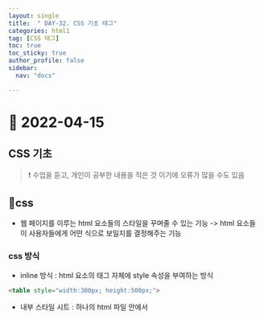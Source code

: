 ```yaml
---
layout: single
title:  " DAY-32. CSS 기초 태그"
categories: html1
tag: [CSS 태그]
toc: true
toc_sticky: true
author_profile: false
sidebar:
  nav: "docs"

---
```



# 🎨 2022-04-15

## CSS 기초

<!--Quote-->

> ❗ 수업을 듣고, 개인이 공부한 내용을 적은 것 이기에 오류가 많을 수도 있음



## 🔔css
- 웹 페이지를 이루는 html 요소들의 스타일을 꾸며줄 수 있는 기능 -> html 요소들이 사용자들에게 어떤 식으로 보일지를 결정해주는 기능


### css 방식
- inline 방식 : html 요소의 태그 자체에 style 속성을 부여하는 방식


``` html
<table style="width:300px; height:500px;">
```



- 내부 스타일 시트 : 하나의 html 파일 안에서 <style> 태그를 이용해서 속성을 부여


```html
<head>
  <style>
    table{
      width:300px;
      height:500px;
    }
  </style>
</head>
```




- external 방식 : 외부에 독자적인 stylesheet 파일을 만들어서 스타일 속성값을 별도로 모아두고,
그 파일을 import


```html
<head>
  <link href="css파일의 경로" rel="stylesheet">
</head>
```




## 🔔css 적용 우선순위(중요도 / 명시도 / 선언순서)

1. 속성값 뒤에다가 !important
2. inline 방식으로 적용된 style
3. #id 선택자
4. class, 가상 클래스 선택자
5. tag 요소 선택자 (p, div, span)

## font
<p class="codepen" data-height="300" data-default-tab="html,result" data-slug-hash="wvpRGYm" data-user="kimyeong96" style="height: 300px; box-sizing: border-box; display: flex; align-items: center; justify-content: center; border: 2px solid; margin: 1em 0; padding: 1em;">
  <span>See the Pen <a href="https://codepen.io/kimyeong96/pen/wvpRGYm">
  Untitled</a> by kimyeong96 (<a href="https://codepen.io/kimyeong96">@kimyeong96</a>)
  on <a href="https://codepen.io">CodePen</a>.</span>
</p>
<script async src="https://cpwebassets.codepen.io/assets/embed/ei.js"></script>



## 🔔선택자
<p class="codepen" data-height="300" data-default-tab="html,result" data-slug-hash="bGaOpKv" data-user="kimyeong96" style="height: 300px; box-sizing: border-box; display: flex; align-items: center; justify-content: center; border: 2px solid; margin: 1em 0; padding: 1em;">
  <span>See the Pen <a href="https://codepen.io/kimyeong96/pen/bGaOpKv">
  Untitled</a> by kimyeong96 (<a href="https://codepen.io/kimyeong96">@kimyeong96</a>)
  on <a href="https://codepen.io">CodePen</a>.</span>
</p>
<script async src="https://cpwebassets.codepen.io/assets/embed/ei.js"></script>



### 태그 선택
- 기본 속성 선택자 : 태그 선택자와 함께 사용, 태그 선택자[] 속성 표시


- 문자열 속성 선택자 : 속성 값에서 특정한 문자열을 확인 스타일 적용

- 태그 선택자[속성~=값] : 속성 값이 특정한 값을 문자열로 포함하는 경우 선택
  (띄어쓰기 기준)

- 태그 선택자[속성|=값] : 속성 값이 특정한 값을 문자열로 포함하는 경우 선택
  (- 기준)

- <span style="color: #2D3748; background-color:#fff5b1;">태그 선택[속성^=값] : 속성 값이 특정한 값으로 시작하는 태그를 선택</span>

- <span style="color: #2D3748; background-color:#fff5b1;"> 태그 선택[속성$=값] : 속성 값이 특정한 값을 끝나는 태그를 선택</span>

- <span style="color: #2D3748; background-color:#fff5b1;"> 태그 선택[속성*=값] : 속성 값이 특정한 값을 포함하는 태그를 선택</span>

- not() 부정 선택자 : ()의 값이 아닌 경우 선택

<p class="codepen" data-height="300" data-default-tab="html,result" data-slug-hash="QWazGLq" data-user="kimyeong96" style="height: 300px; box-sizing: border-box; display: flex; align-items: center; justify-content: center; border: 2px solid; margin: 1em 0; padding: 1em;">
  <span>See the Pen <a href="https://codepen.io/kimyeong96/pen/QWazGLq">
  Untitled</a> by kimyeong96 (<a href="https://codepen.io/kimyeong96">@kimyeong96</a>)
  on <a href="https://codepen.io">CodePen</a>.</span>
</p>
<script async src="https://cpwebassets.codepen.io/assets/embed/ei.js"></script>

<💡diner문제 26~32번>


<p class="codepen" data-height="300" data-default-tab="html,result" data-slug-hash="LYeMZxy" data-user="kimyeong96" style="height: 300px; box-sizing: border-box; display: flex; align-items: center; justify-content: center; border: 2px solid; margin: 1em 0; padding: 1em;">
  <span>See the Pen <a href="https://codepen.io/kimyeong96/pen/LYeMZxy">
  Untitled</a> by kimyeong96 (<a href="https://codepen.io/kimyeong96">@kimyeong96</a>)
  on <a href="https://codepen.io">CodePen</a>.</span>
</p>
<script async src="https://cpwebassets.codepen.io/assets/embed/ei.js"></script>




### 자식 및 후손 선택자


- 자식 선택자 : 부모요소를 기준으로 바로 아래 요소들 선택
  - 사용법 : 부모선택자 > 자식선택자 {설정 내용;}

- 후손 선택자 : 부모요소를 기준으로 아래의 모든 요소를 선택
  - 사용법 : 부모선택자 자식 선택자 {설정 내용;}

- 자식을 제외한 후손 선택
  - 사용법 : 부모선택자 * 후손선택자 {설정 내용;}

- 스타일 속성 중에서 몇몇 속성의 경우에는 상속이 적용돼서
부모에게 적용된 속성이 자식 요소한테도 모두 적용

<p class="codepen" data-height="300" data-default-tab="html,result" data-slug-hash="ExoGgPo" data-user="kimyeong96" style="height: 300px; box-sizing: border-box; display: flex; align-items: center; justify-content: center; border: 2px solid; margin: 1em 0; padding: 1em;">
  <span>See the Pen <a href="https://codepen.io/kimyeong96/pen/ExoGgPo">
  Untitled</a> by kimyeong96 (<a href="https://codepen.io/kimyeong96">@kimyeong96</a>)
  on <a href="https://codepen.io">CodePen</a>.</span>
</p>
<script async src="https://cpwebassets.codepen.io/assets/embed/ei.js"></script>


❗ 자식 요소를 기준으로 해서 사용 (부모인 test에 하는게 아님)
1. first-child
2. last-child
3. nth:child()



<p class="codepen" data-height="300" data-default-tab="html,result" data-slug-hash="yLpGaeV" data-user="kimyeong96" style="height: 300px; box-sizing: border-box; display: flex; align-items: center; justify-content: center; border: 2px solid; margin: 1em 0; padding: 1em;">
  <span>See the Pen <a href="https://codepen.io/kimyeong96/pen/yLpGaeV">
  Untitled</a> by kimyeong96 (<a href="https://codepen.io/kimyeong96">@kimyeong96</a>)
  on <a href="https://codepen.io">CodePen</a>.</span>
</p>
<script async src="https://cpwebassets.codepen.io/assets/embed/ei.js"></script>


### 동위 선택자
동위 관계에 있는 태그들을 선택할때 사용

- 동위선택자a + 동위선택자b : a선택자를 통해 선택된 태크 바로 뒤에 있는 b선택자 태그만 선택
- 동위선택자a~동위선택자b :a선택자를 기준으로 뒤에 오는 모든 b선택자에 해당하는 태그를 선택

<p class="codepen" data-height="300" data-default-tab="html,result" data-slug-hash="jOYXMrr" data-user="kimyeong96" style="height: 300px; box-sizing: border-box; display: flex; align-items: center; justify-content: center; border: 2px solid; margin: 1em 0; padding: 1em;">
  <span>See the Pen <a href="https://codepen.io/kimyeong96/pen/jOYXMrr">
  Untitled</a> by kimyeong96 (<a href="https://codepen.io/kimyeong96">@kimyeong96</a>)
  on <a href="https://codepen.io">CodePen</a>.</span>
</p>
<script async src="https://cpwebassets.codepen.io/assets/embed/ei.js"></script>


### 반응 선택자
사용자의 움직임에 따라서 달라지는 선택자


선택자:active -> 사용자가 해당 태그에 마우스를 클릭했을 때 선택

선택자:hover -> 마우스가 요소에 올라가 있을때

선택자:focus -> 해당 요소가 활성화된 상태이거나 클리이 될 때

선택자:disabled -> 해당 요소가 비활성화된 상태라면

input:checked  기본 체크 크기였다가 체크하면 커짐

<p class="codepen" data-height="300" data-default-tab="html,result" data-slug-hash="popqEeR" data-user="kimyeong96" style="height: 300px; box-sizing: border-box; display: flex; align-items: center; justify-content: center; border: 2px solid; margin: 1em 0; padding: 1em;">
  <span>See the Pen <a href="https://codepen.io/kimyeong96/pen/popqEeR">
  Untitled</a> by kimyeong96 (<a href="https://codepen.io/kimyeong96">@kimyeong96</a>)
  on <a href="https://codepen.io">CodePen</a>.</span>
</p>
<script async src="https://cpwebassets.codepen.io/assets/embed/ei.js"></script>


## 🔔float
요소들을 공중에 띄우는 속성
div의 block 속성 무시

### 레이아웃
<p class="codepen" data-height="300" data-default-tab="html,result" data-slug-hash="oNpJBpG" data-user="kimyeong96" style="height: 300px; box-sizing: border-box; display: flex; align-items: center; justify-content: center; border: 2px solid; margin: 1em 0; padding: 1em;">
  <span>See the Pen <a href="https://codepen.io/kimyeong96/pen/oNpJBpG">
  Untitled</a> by kimyeong96 (<a href="https://codepen.io/kimyeong96">@kimyeong96</a>)
  on <a href="https://codepen.io">CodePen</a>.</span>
</p>
<script async src="https://cpwebassets.codepen.io/assets/embed/ei.js"></script>